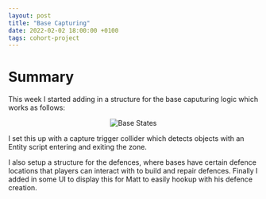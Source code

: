 ```yaml
---
layout: post
title: "Base Capturing"
date: 2022-02-02 18:00:00 +0100
tags: cohort-project
---
```


# Summary
This week I started adding in a structure for the base caputuring logic which works as follows:

<p align="center">
  <img src="{{site.baseurl}}/assets/cohort-project/base-states.png" alt="Base States"/>
</p> 

I set this up with a capture trigger collider which detects objects with an Entity script entering and exiting the zone.

I also setup a structure for the defences, where bases have certain defence locations that players can interact with to build and repair defences. Finally I added in some UI to display this for Matt to easily hookup with his defence creation.